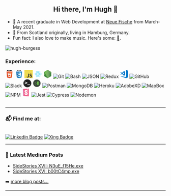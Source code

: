 <h2 align="center">Hi there, I'm Hugh 👋</h2> 


- 🌱 A recent graduate in Web Development at [Neue Fische](https://www.neuefische.de/) from March-May 2021.
- 🏴󠁧󠁢󠁳󠁣󠁴󠁿 From Scotland originally, living in Hamburg, Germany.
- Fun fact: I also love to make music. Here's some: [🎸](https://www.youtube.com/watch?v=TDVl9o-zjwc).

<p><img align="center" src="https://github-readme-streak-stats.herokuapp.com/?user=hugh-burgess&theme=highcontrast" alt="hugh-burgess" /></p>

### Experience:
<span>
<img align-self="left" alt="HTML5" width="26px" src="https://raw.githubusercontent.com/github/explore/80688e429a7d4ef2fca1e82350fe8e3517d3494d/topics/html/html.png" />
<img align-self="left" alt="CSS3" width="26px" src="https://raw.githubusercontent.com/github/explore/80688e429a7d4ef2fca1e82350fe8e3517d3494d/topics/css/css.png" />
<img align-self="left" alt="JavaScript" width="26px" src="https://raw.githubusercontent.com/github/explore/80688e429a7d4ef2fca1e82350fe8e3517d3494d/topics/javascript/javascript.png" />
<img align-self="left" alt="React" width="26px" src="https://raw.githubusercontent.com/github/explore/80688e429a7d4ef2fca1e82350fe8e3517d3494d/topics/react/react.png" />
<img align-self="left" alt="Node.js" width="26px" src="https://raw.githubusercontent.com/github/explore/80688e429a7d4ef2fca1e82350fe8e3517d3494d/topics/nodejs/nodejs.png" />
<img align-self="left" alt="Git" width="26px" src="https://www.vectorlogo.zone/logos/git-scm/git-scm-icon.svg" />
<img align-self="left" alt="Bash" width="26px" src="https://www.vectorlogo.zone/logos/gnu_bash/gnu_bash-icon.svg" />
<img align-self="left" alt="JSON" width="26px" src="https://www.vectorlogo.zone/logos/json/json-icon.svg" />
<img align-self="left" alt="Redux" width="26px" src="https://raw.githubusercontent.com/detain/svg-logos/master/svg/redux.svg" />
<img align-self="left" alt="Visual Studio Code" width="26px" src="https://raw.githubusercontent.com/github/explore/80688e429a7d4ef2fca1e82350fe8e3517d3494d/topics/visual-studio-code/visual-studio-code.png" />
<img align-self="left" alt="GitHub" width="26px" src="https://www.vectorlogo.zone/logos/github/github-tile.svg" />
<img align-self="left" alt="Slack" width="26px" src="https://www.vectorlogo.zone/logos/slack/slack-icon.svg" />
<img align-self="left" alt="Terminal" width="26px" src="https://raw.githubusercontent.com/github/explore/80688e429a7d4ef2fca1e82350fe8e3517d3494d/topics/terminal/terminal.png" />
<img align-self="left" alt="iTerm2" width="26px" src="https://raw.githubusercontent.com/steverichey/DockIcons/master/icons/iterm2.svg" />
<img align-self="left" alt="Postman" width="26px" src="https://www.vectorlogo.zone/logos/getpostman/getpostman-icon.svg" />
<img align-self="left" alt="MongoDB" width="26px" src="https://www.vectorlogo.zone/logos/mongodb/mongodb-icon.svg" />
<img align-self="left" alt="Heroku" width="26px" src="https://www.vectorlogo.zone/logos/heroku/heroku-icon.svg" />
<img align-self="left" alt="AdobeXD" width="26px" src="https://cdn.worldvectorlogo.com/logos/adobe-xd.svg" />
<img align-self="left" alt="MapBox" width="26px" src="https://www.vectorlogo.zone/logos/mapbox/mapbox-icon.svg" />  
<img align-self="left" alt="NPM" width="26px" src="https://www.vectorlogo.zone/logos/npmjs/npmjs-icon.svg" />  
<img align-self="left" alt="Storybook" width="26px" src="https://raw.githubusercontent.com/github/explore/80688e429a7d4ef2fca1e82350fe8e3517d3494d/topics/storybook/storybook.png" />
<img align-self="left" alt="Jest" width="26px" src="https://user-images.githubusercontent.com/10525473/50372432-95dcd880-0611-11e9-9432-58de9be26b3b.png" />
<img align-self="left" alt="Cypress" width="26px" src="https://raw.githubusercontent.com/simple-icons/simple-icons/6e46ec1fc23b60c8fd0d2f2ff46db82e16dbd75f/icons/cypress.svg" /> 
<img align-self="left" alt="Nodemon" width="26px" src="https://www.vectorlogo.zone/logos/nodemonio/nodemonio-icon.svg" />  
</span>

<br />
<br />

---

### 📬 Find me at:

&nbsp;\
[![Linkedin Badge](https://img.shields.io/badge/-LinkedIn-blue?style=flat-square&logo=Linkedin&logoColor=white&link=https://www.linkedin.com/in/hugh-burgess)](https://www.linkedin.com/in/hugh-burgess)
[![Xing Badge](https://img.shields.io/badge/Xing-026466?style=flat-square&logo=Xing&logoColor=white&link=https://www.xing.com/profile/Hugh_Burgess4/cv)](https://www.xing.com/profile/Hugh_Burgess4//cv)

---

### 📕 Latest Medium Posts

<!-- BLOG-POST-LIST:START -->

- [SideStories XVII: N3uE_f15He.exe](https://hughburgess.medium.com/sidestories-xvii-neue-f15he-exe-6587c7525381)
- [SideStories XVI: b00tC4mp.exe](https://hughburgess.medium.com/sidestories-xvi-b00tc4mp-exe-71f11f424527)

<!-- BLOG-POST-LIST:END -->

➡️ [more blog posts...](https://hughburgess.medium.com)

---
